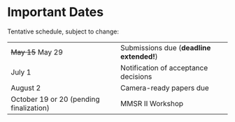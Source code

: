 # Important Dates

Tentative schedule, subject to change:

|                                         |                                         |
|-----------------------------------------|-----------------------------------------|
| ~~May 15~~ May 29                       | Submissions due (**deadline extended!**)|
| July 1                                  | Notification of acceptance decisions    |
| August 2                                | Camera-ready papers due                 |
| October 19 or 20 (pending finalization) | MMSR II Workshop                        |

